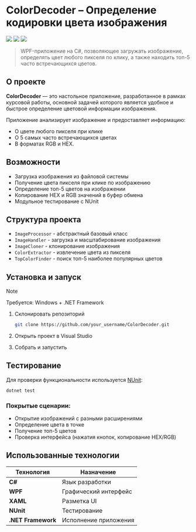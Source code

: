 # ColorDecoder – Определение кодировки цвета изображения

<img src="https://img.shields.io/badge/language-C%23%20%2B%20WPF-blue.svg" /> <img src="https://img.shields.io/badge/UI-XAML-lightgrey.svg" /> <img src="https://img.shields.io/badge/tested%20with-NUnit-green.svg" />

> WPF-приложение на C#, позволяющее загружать изображение, определять цвет любого пикселя по клику, а также находить топ-5 часто встречающихся цветов.

## О проекте

**ColorDecoder** — это настольное приложение, разработанное в рамках курсовой работы, основной задачей которого является удобное и быстрое определение цветовой информации изображения.

Приложение анализирует изображение и предоставляет информацию:

- О цвете любого пикселя при клике
- О 5 самых часто встречающихся цветах
- В форматах RGB и HEX.

## Возможности

- Загрузка изображения из файловой системы
- Получение цвета пикселя при клике по изображению
- Определение топ-5 цветов на изображении
- Копирование HEX и RGB значений в буфер обмена
- Модульное тестирование с NUnit

## Структура проекта

- `ImageProcessor` - абстрактный базовый класс
- `ImageHandler` - загрузка и масштабирование изображения
- `ImageCloner` - клонирование изображения
- `ColorExtractor` - извлечение цвета из пикселя
- `TopColorFinder` - поиск топ-5 наиболее популярных цветов

## Установка и запуск

> [!NOTE]
> Требуется: Windows + .NET Framework

1. Склонировать репозиторий

   ```bash
   git clone https://github.com/your_username/ColorDecoder.git
   ```

2. Открыть проект в Visual Studio
3. Собрать и запустить

## Тестирование

Для проверки функциональности используется [NUnit](https://nunit.org/):

```bash
dotnet test
```

### Покрытые сценарии:

- Открытие изображений с разными расширениями
- Определение цвета в точке
- Получение топ-5 цветов
- Проверка интерфейса (нажатия кнопок, копирование HEX/RGB)

## Использованные технологии

| Технология         | Назначение            |
| ------------------ | --------------------- |
| **C#**             | Язык разработки       |
| **WPF**            | Графический интерфейс |
| **XAML**           | Разметка UI           |
| **NUnit**          | Тестирование          |
| **.NET Framework** | Исполнение приложения |
